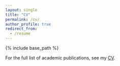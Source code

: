 ```yaml
---
layout: single
title: "CV"
permalink: /cv/
author_profile: true
redirect_from:
  - /resume
---
```


{% include base_path %}

For the full list of academic publications, see my [CV](https://drive.google.com/file/d/15qV7ycu6JR2Rif8RpftKA0-F9mBZLMr0/view?usp=sharing).



